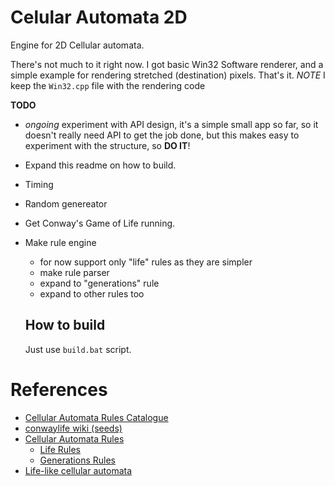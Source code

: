 # Celular Automata 2D
Engine for 2D Cellular automata.

There's not much to it right now. I got basic Win32 Software renderer, and a simple example for rendering stretched (destination) pixels. That's it.
*NOTE* I keep the `Win32.cpp` file with the rendering code

**TODO**
- *ongoing* experiment with API design, it's a simple small app so far, so it doesn't really need API to get the job done, but this makes easy to experiment with the structure, so **DO IT**!
- Expand this readme on how to build.
- Timing
- Random genereator
- Get Conway's Game of Life running.
- Make rule engine
  * for now support only "life" rules as they are simpler
  * make rule parser
  * expand to "generations" rule
  * expand to other rules too

  ## How to build
  Just use `build.bat` script.


# References
- [Cellular Automata Rules Catalogue](https://catagolue.hatsya.com/rules)
- [conwaylife wiki (seeds)](https://conwaylife.com/wiki/OCA:Seeds)
- [Cellular Automata Rules](http://psoup.math.wisc.edu/mcell/ca_rules.html)
  * [Life Rules](http://psoup.math.wisc.edu/mcell/rullex_life.html)
  * [Generations Rules](http://psoup.math.wisc.edu/mcell/rullex_gene.html)
- [Life-like cellular automata](https://www.conwaylife.com/wiki/Cellular_automaton#Life-like_cellular_automata)